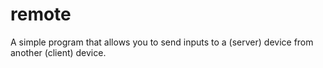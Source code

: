 # remote

A simple program that allows you to send inputs to a (server) device from another (client) device.
